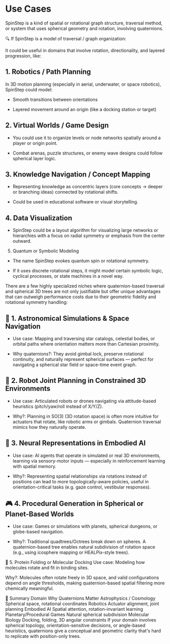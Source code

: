 # Use Cases

SpinStep is a kind of spatial or rotational graph structure, traversal method, or system that uses spherical geometry and rotation, involving quaternions.

🔍 If SpinStep is a model of traversal / graph organization:

It could be useful in domains that involve rotation, directionality, and layered progression, like:

## 1. Robotics / Path Planning

In 3D motion planning (especially in aerial, underwater, or space robotics), SpinStep could model:

+ Smooth transitions between orientations

+ Layered movement around an origin (like a docking station or target)

## 2. Virtual Worlds / Game Design

+ You could use it to organize levels or node networks spatially around a player or origin point.

+ Combat arenas, puzzle structures, or enemy wave designs could follow spherical layer logic.

## 3. Knowledge Navigation / Concept Mapping

+ Representing knowledge as concentric layers (core concepts → deeper or branching ideas) connected by rotational shifts.

+ Could be used in educational software or visual storytelling.

## 4. Data Visualization

+ SpinStep could be a layout algorithm for visualizing large networks or hierarchies with a focus on radial symmetry or emphasis from the center outward.

5. Quantum or Symbolic Modeling
   
+ The name SpinStep evokes quantum spin or rotational symmetry.

+ If it uses discrete rotational steps, it might model certain symbolic logic, cyclical processes, or state machines in a novel way.

There are a few highly specialized niches where quaternion-based traversal and spherical 3D trees are not only justifiable but offer unique advantages that can outweigh performance costs due to their geometric fidelity and rotational symmetry handling:

## 🔬 1. Astronomical Simulations & Space Navigation
+ Use case: Mapping and traversing star catalogs, celestial bodies, or orbital paths where orientation matters more than Cartesian proximity.

+ Why quaternions?: They avoid gimbal lock, preserve rotational continuity, and naturally represent spherical surfaces — perfect for navigating a spherical star field or space-time event graph.

## 🤖 2. Robot Joint Planning in Constrained 3D Environments

+ Use case: Articulated robots or drones navigating via attitude-based heuristics (pitch/yaw/roll instead of X/Y/Z).

+ Why?: Planning in SO(3) (3D rotation space) is often more intuitive for actuators that rotate, like robotic arms or gimbals. Quaternion traversal mimics how they naturally operate.

## 🧠 3. Neural Representations in Embodied AI

+ Use case: AI agents that operate in simulated or real 3D environments, learning via sensory-motor inputs — especially in reinforcement learning with spatial memory.

+ Why?: Representing spatial relationships via rotations instead of positions can lead to more topologically-aware policies, useful in orientation-critical tasks (e.g. gaze control, vestibular responses).

## 🎮 4. Procedural Generation in Spherical or Planet-Based Worlds

+ Use case: Games or simulations with planets, spherical dungeons, or globe-based navigation.

+ Why?: Traditional quadtrees/Octrees break down on spheres. A quaternion-based tree enables natural subdivision of rotation space (e.g., using icosphere mapping or HEALPix-style trees).

🧬 5. Protein Folding or Molecular Docking
Use case: Modeling how molecules rotate and fit in binding sites.

Why?: Molecules often rotate freely in 3D space, and valid configurations depend on angle thresholds, making quaternion-based spatial filtering more chemically meaningful.

🌌 Summary
Domain	Why Quaternions Matter
Astrophysics / Cosmology	Spherical space, rotational coordinates
Robotics	Actuator alignment, joint planning
Embodied AI	Spatial attention, rotation-invariant learning
Planetary/Procedural Games	Natural spherical subdivision
Molecular Biology	Docking, folding, 3D angular constraints
If your domain involves spherical topology, orientation-sensitive decisions, or angle-based heuristics, quaternions give a conceptual and geometric clarity that's hard to replicate with position-only trees.
